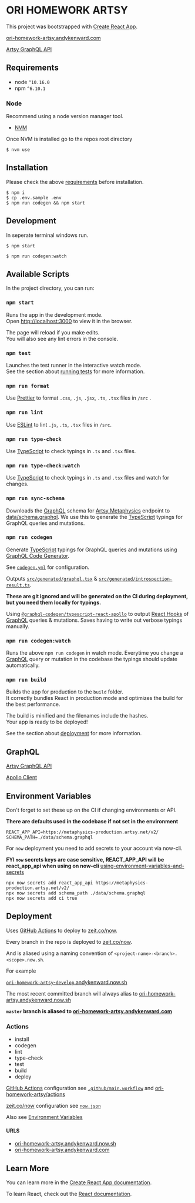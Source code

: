 # ORI HOMEWORK ARTSY

This project was bootstrapped with [Create React App](https://github.com/facebook/create-react-app).

[ori-homework-artsy.andykenward.com](https://ori-homework-artsy.andykenward.com)

[Artsy GraphQL API]

## Requirements

- node `^10.16.0`
- npm `^6.10.1`

### Node

Recommend using a node version manager tool.

- [NVM](https://github.com/creationix/nvm#install-script)

Once NVM is installed go to the repos root directory

```
$ nvm use
```

## Installation

Please check the above [requirements](#Requirements) before installation.

```
$ npm i
$ cp .env.sample .env
$ npm run codegen && npm start
```

## Development

In seperate terminal windows run.

```
$ npm start
```

```
$ npm run codegen:watch
```

## Available Scripts

In the project directory, you can run:

### `npm start`

Runs the app in the development mode.<br>
Open [http://localhost:3000](http://localhost:3000) to view it in the browser.

The page will reload if you make edits.<br>
You will also see any lint errors in the console.

### `npm test`

Launches the test runner in the interactive watch mode.<br>
See the section about [running tests](https://facebook.github.io/create-react-app/docs/running-tests) for more information.

### `npm run format`

Use [Prettier] to format `.css`, `.js`, `.jsx`, `.ts`, `.tsx` files in `/src` .

### `npm run lint`

Use [ESLint] to lint `.js`, `.ts`, `.tsx` files in `/src`.

### `npm run type-check`

Use [TypeScript] to check typings in `.ts` and `.tsx` files.

### `npm run type-check:watch`

Use [TypeScript] to check typings in `.ts` and `.tsx` files and watch for changes.

### `npm run sync-schema`

Downloads the [GraphQL] schema for [Artsy Metaphysics] endpoint to [data/schema.graphql]. We use this to generate the [TypeScript] typings for GraphQL queries and mutations.

### `npm run codegen`

Generate [TypeScript] typings for GraphQL queries and mutations using [GraphQL Code Generator].

See [`codegen.yml`] for configuration.

Outputs [`src/generated/graphql.tsx`] & [`src/generated/introspection-result.ts`].

**These are git ignored and will be generated on the CI during deployment, but you need them locally for typings.**

Using [`@graphql-codegen/typescript-react-apollo`] to output [React Hooks] of [GraphQL] queries & mutations. Saves having to write out verbose typings manually.

### `npm run codegen:watch`

Runs the above `npm run codegen` in watch mode. Everytime you change a [GraphQL] query or mutation in the codebase the typings should update automatically.

### `npm run build`

Builds the app for production to the `build` folder.<br>
It correctly bundles React in production mode and optimizes the build for the best performance.

The build is minified and the filenames include the hashes.<br>
Your app is ready to be deployed!

See the section about [deployment](#Deployment) for more information.

## GraphQL

[Artsy GraphQL API]

[Apollo Client]

## Environment Variables

Don't forget to set these up on the CI if changing environments or API.

**There are defaults used in the codebase if not set in the environment**

```
REACT_APP_API=https://metaphysics-production.artsy.net/v2/
SCHEMA_PATH=./data/schema.graphql
```

For `now` deployment you need to add secrets to your account via now-cli.

**FYI `now` secrets keys are case sensitive, REACT_APP_API will be react_app_api when using on now-cli**
[using-environment-variables-and-secrets](https://zeit.co/docs/v2/build-step#using-environment-variables-and-secrets)

```
npx now secrets add react_app_api https://metaphysics-production.artsy.net/v2/
npx now secrets add schema_path ./data/schema.graphql
npx now secrets add ci true
```

## Deployment

Uses [GitHub Actions] to deploy to [zeit.co/now].

Every branch in the repo is deployed to [zeit.co/now].

And is aliased using a naming convention of `<project-name>-<branch>.<scope>.now.sh`.

For example

[`ori-homework-artsy`-`develop`.andykenward.now.sh](https://ori-homework-artsy-develop.andykenward.now.sh)

The most recent committed branch will always alias to [ori-homework-artsy.andykenward.now.sh](https://ori-homework-artsy.andykenward.now.sh)

**`master` branch is aliased to [ori-homework-artsy.andykenward.com](https://ori-homework-artsy.andykenward.com)**

### Actions

- install
- codegen
- lint
- type-check
- test
- build
- deploy

[GitHub Actions] configuration see [`.github/main.workflow`] and [ori-homework-artsy/actions]

[zeit.co/now] configuration see [`now.json`]

Also see [Environment Variables](#environment-variables)

#### URLS

- [ori-homework-artsy.andykenward.now.sh](https://ori-homework-artsy.andykenward.now.sh)
- [ori-homework-artsy.andykenward.com](https://ori-homework-artsy.andykenward.com)

## Learn More

You can learn more in the [Create React App documentation](https://facebook.github.io/create-react-app/docs/getting-started).

To learn React, check out the [React documentation](https://reactjs.org/).

[prettier]: https://prettier.io
[eslint]: https://eslint.org
[artsy metaphysics]: https://github.com/artsy/metaphysics
[graphql]: https://graphql.org
[data/schema.graphql]: ./data/schema.graphql
[typescript]: https://www.typescriptlang.org
[graphql code generator]: https://graphql-code-generator.com
[`codegen.yml`]: ./codegen.yml
[`@graphql-codegen/typescript-react-apollo`]: https://graphql-code-generator.com/docs/plugins/typescript-react-apollo
[react hooks]: https://reactjs.org/docs/hooks-intro.html
[`.github/main.workflow`]: .github/main.workflow
[github actions]: https://github.com/features/actions
[ori-homework-artsy/actions]: https://github.com/andykenward/ori-homework-artsy/actions
[`now.json`]: ./now.json
[artsy graphql api]: https://metaphysics-production.artsy.net/v2/
[apollo client]: https://www.apollographql.com
[`src/generated/introspection-result.ts`]: ./src/generated/introspection-result.ts
[`src/generated/graphql.tsx`]: ./src/generated/graphql.tsx
[zeit.co/now]: https://zeit.co/now
